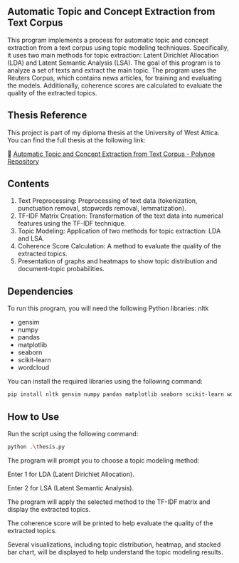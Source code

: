 ## Automatic Topic and Concept Extraction from Text Corpus
This program implements a process for automatic topic and concept extraction from a text corpus using topic modeling techniques. Specifically, it uses two main methods for topic extraction: Latent Dirichlet Allocation (LDA) and Latent Semantic Analysis (LSA). The goal of this program is to analyze a set of texts and extract the main topic. The program uses the Reuters Corpus, which contains news articles, for training and evaluating the models. Additionally, coherence scores are calculated to evaluate the quality of the extracted topics.
## Thesis Reference
This project is part of my diploma thesis at the University of West Attica. You can find the full thesis at the following link:

🔗 [Automatic Topic and Concept Extraction from Text Corpus - Polynoe Repository](https://polynoe.lib.uniwa.gr/xmlui/handle/11400/8704)

## Contents
1. Text Preprocessing: Preprocessing of text data (tokenization, punctuation removal, stopwords removal, lemmatization).
2. TF-IDF Matrix Creation: Transformation of the text data into numerical features using the TF-IDF technique.
3. Topic Modeling: Application of two methods for topic extraction: LDA and LSA.
4. Coherence Score Calculation: A method to evaluate the quality of the extracted topics.
5. Presentation of graphs and heatmaps to show topic distribution and document-topic probabilities.

## Dependencies

To run this program, you will need the following Python libraries:
nltk
- gensim
- numpy
- pandas
- matplotlib
- seaborn 
- scikit-learn
- wordcloud

You can install the required libraries using the following command:
```bash
pip install nltk gensim numpy pandas matplotlib seaborn scikit-learn wordcloud
```
## How to Use
Run the script using the following command:
```bash
python .\thesis.py
```

The program will prompt you to choose a topic modeling method:

Enter 1 for LDA (Latent Dirichlet Allocation).

Enter 2 for LSA (Latent Semantic Analysis).

The program will apply the selected method to the TF-IDF matrix and display the extracted topics.

The coherence score will be printed to help evaluate the quality of the extracted topics.

Several visualizations, including topic distribution, heatmap, and stacked bar chart, will be displayed to help understand the topic modeling results.

